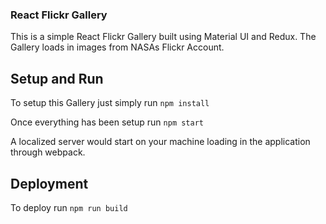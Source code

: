 ### React Flickr Gallery

This is a simple React Flickr Gallery built using Material UI and Redux.  The Gallery loads in images from NASAs Flickr Account.

## Setup and Run
To setup this Gallery just simply run
`npm install`

Once everything has been setup run
`npm start`

A localized server would start on your machine loading in the application through webpack.

## Deployment
To deploy run
`npm run build`
